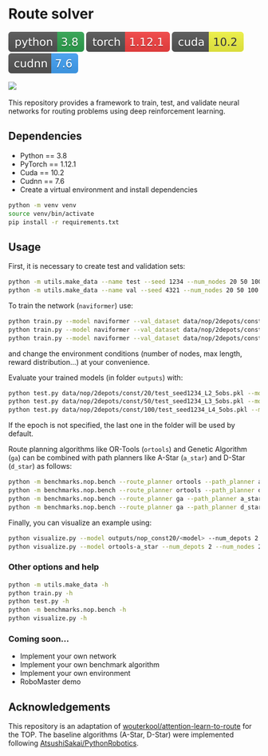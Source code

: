 # Route solver
![](images/python-3.8.svg)
![](images/torch-1.12.1.svg)
![](images/cuda-10.2.svg)
![](images/cudnn-7.6.svg)

![](images/top.gif)

This repository provides a framework to train, test, and validate neural networks for routing problems using deep
reinforcement learning.

## Dependencies

* Python == 3.8
* PyTorch == 1.12.1
* Cuda == 10.2
* Cudnn == 7.6
* Create a virtual environment and install dependencies

```bash
python -m venv venv
source venv/bin/activate
pip install -r requirements.txt
```

## Usage

First, it is necessary to create test and validation sets:
```bash
python -m utils.make_data --name test --seed 1234 --num_nodes 20 50 100 --num_samples 10000 --data_dist const --max_length 2 3 4 --num_depots 2 --max_obs 5 --max_nodes 0
python -m utils.make_data --name val --seed 4321 --num_nodes 20 50 100 --num_samples 10000 --data_dist const --max_length 2 3 4 --num_depots 2 --max_obs 5 --max_nodes 0
```

To train the network (`naviformer`) use:
```bash
python train.py --model naviformer --val_dataset data/nop/2depots/const/20/val_seed4321_5obs.pkl --num_nodes 20 --data_dist const --num_depots 2 --max_length 2 --max_obs 5 --max_nodes 0 --combined_mha T --baseline critic
python train.py --model naviformer --val_dataset data/nop/2depots/const/50/val_seed4321_5obs.pkl --num_nodes 50 --data_dist const --num_depots 2 --max_length 3 --max_obs 5 --max_nodes 0 --combined_mha T --baseline critic
python train.py --model naviformer --val_dataset data/nop/2depots/const/100/val_seed4321_5obs.pkl --num_nodes 100 --data_dist const --num_depots 2 --max_length 4 --max_obs 5 --max_nodes 0 --combined_mha T --baseline critic
```

and change the environment conditions (number of nodes, max length, reward distribution...) at your convenience.

Evaluate your trained models (in folder `outputs`) with:
```bash
python test.py data/nop/2depots/const/20/test_seed1234_L2_5obs.pkl --model outputs/np_const20/<model>
python test.py data/nop/2depots/const/50/test_seed1234_L3_5obs.pkl --model outputs/nop_const50/<model>
python test.py data/nop/2depots/const/100/test_seed1234_L4_5obs.pkl --model outputs/nop_const100/<model>
```
If the epoch is not specified, the last one in the folder will be used by default.

Route planning algorithms like OR-Tools (`ortools`) and Genetic Algorithm (`ga`) can be combined with path planners
like A-Star (`a_star`) and D-Star (`d_star`) as follows:
```bash
python -m benchmarks.nop.bench --route_planner ortools --path_planner a_star --datasets data/nop/2depots/const/20/test_seed1234_L2_5obs.pkl --multiprocessing T
python -m benchmarks.nop.bench --route_planner ortools --path_planner d_star --datasets data/nop/2depots/const/20/test_seed1234_L2_5obs.pkl --multiprocessing T
python -m benchmarks.nop.bench --route_planner ga --path_planner a_star --datasets data/nop/2depots/const/20/test_seed1234_L2_5obs.pkl --multiprocessing T
python -m benchmarks.nop.bench --route_planner ga --path_planner d_star --datasets data/nop/2depots/const/20/test_seed1234_L2_5obs.pkl --multiprocessing T
```

Finally, you can visualize an example using:
```bash
python visualize.py --model outputs/nop_const20/<model> --num_depots 2 --num_nodes 20 --max_length 3 --data_dist const --max_obs 5 --max_nodes 0
python visualize.py --model ortools-a_star --num_depots 2 --num_nodes 20 --max_length 3 --data_dist const --max_obs 5 --max_nodes 0
```

### Other options and help
```bash
python -m utils.make_data -h
python train.py -h
python test.py -h
python -m benchmarks.nop.bench -h
python visualize.py -h
```

### Coming soon...
* Implement your own network
* Implement your own benchmark algorithm
* Implement your own environment
* RoboMaster demo

## Acknowledgements
This repository is an adaptation of
[wouterkool/attention-learn-to-route](https://github.com/wouterkool/attention-learn-to-route) for the TOP. The baseline
algorithms (A-Star, D-Star) were implemented following
[AtsushiSakai/PythonRobotics](https://github.com/AtsushiSakai/PythonRobotics).